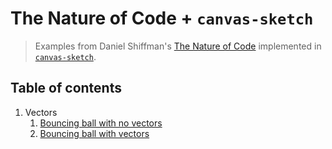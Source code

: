 # The Nature of Code + `canvas-sketch`

> Examples from Daniel Shiffman's [The Nature of Code](https://natureofcode.com)
> implemented in [`canvas-sketch`](https://github.com/mattdesl/canvas-sketch).

## Table of contents

1. Vectors
   1. [Bouncing ball with no vectors](./01-vectors/01-bouncing-ball-with-no-vectors/)
   2. [Bouncing ball with vectors](./01-vectors/02-bouncing-ball-with-vectors/)
